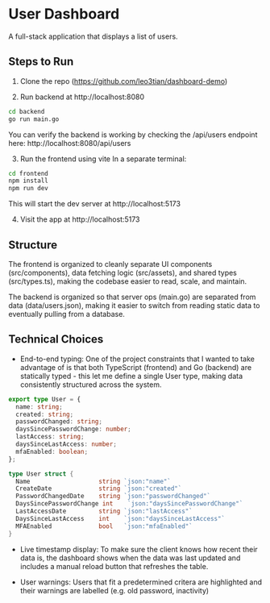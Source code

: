 # User Dashboard

A full-stack application that displays a list of users. 


## Steps to Run

1. Clone the repo (https://github.com/leo3tian/dashboard-demo)

2. Run backend at http://localhost:8080
```bash
cd backend
go run main.go
```
You can verify the backend is working by checking the /api/users endpoint here: http://localhost:8080/api/users

3. Run the frontend using vite
In a separate terminal:
```bash
cd frontend
npm install
npm run dev
```
This will start the dev server at http://localhost:5173

4. Visit the app at http://localhost:5173

## Structure

The frontend is organized to cleanly separate UI components (src/components), data fetching logic (src/assets), and shared types (src/types.ts), making the codebase easier to read, scale, and maintain.

The backend is organized so that server ops (main.go) are separated from data (data/users.json), making it easier to switch from reading static data to eventually pulling from a database.

## Technical Choices

- End-to-end typing: One of the project constraints that I wanted to take advantage of is that both TypeScript (frontend) and Go (backend) are statically typed - this let me define a single User type, making data consistently structured across the system.
```ts
export type User = {
  name: string;
  created: string;
  passwordChanged: string;
  daysSincePasswordChange: number;
  lastAccess: string;
  daysSinceLastAccess: number;
  mfaEnabled: boolean;
};
```

```go
type User struct {
  Name                   string `json:"name"`
  CreateDate             string `json:"created"`
  PasswordChangedDate    string `json:"passwordChanged"`
  DaysSincePasswordChange int    `json:"daysSincePasswordChange"`
  LastAccessDate         string `json:"lastAccess"`
  DaysSinceLastAccess    int    `json:"daysSinceLastAccess"`
  MFAEnabled             bool   `json:"mfaEnabled"`
}
```

- Live timestamp display: To make sure the client knows how recent their data is, the dashboard shows when the data was last updated and includes a manual reload button that refreshes the table. 

- User warnings: Users that fit a predetermined critera are highlighted and their warnings are labelled (e.g. old password, inactivity)



